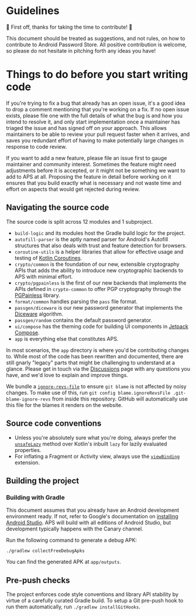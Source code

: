 # Guidelines

:tada: First off, thanks for taking the time to contribute! :tada:

This document should be treated as suggestions, and not rules, on how to contribute to Android Password Store. All positive contribution is welcome, so please do not hesitate in pitching forth any ideas you have!

# Things to do before you start writing code

If you're trying to fix a bug that already has an open issue, it's a good idea to drop a comment mentioning that you're working on a fix. If no open issue exists, please file one with the full details of what the bug is and how you intend to resolve it, and only start implementation once a maintainer has triaged the issue and has signed off on your approach. This allows maintainers to be able to review your pull request faster when it arrives, and saves you redundant effort of having to make potentially large changes in response to code review.

If you want to add a new feature, please file an issue first to gauge maintainer and community interest. Sometimes the feature might need adjustments before it is accepted, or it might not be something we want to add to APS at all. Proposing the feature in detail before working on it ensures that you build exactly what is necessary and not waste time and effort on aspects that would get rejected during review.

## Navigating the source code

The source code is split across 12 modules and 1 subproject.

- `build-logic` and its modules host the Gradle build logic for the project.
- `autofill-parser` is the aptly named parser for Android's Autofill structures that also deals with trust and feature detection for browsers.
- `coroutine-utils` is a helper libraries that allow for effective usage and testing of [Kotlin Coroutines](https://kotlinlang.org/docs/coroutines-overview.html).
- `crypto/common` is the foundation of our new, extensible cryptography APIs that adds the ability to introduce new cryptographic backends to APS with minimal effort.
- `crypto/pgpainless` is the first of our new backends that implements the APIs defined in `crypto-common` to offer PGP cryptography through the [PGPainless](https://gh.pgpainless.org/) library.
- `format/common` handles parsing the `pass` file format.
- `passgen/diceware` is our new password generator that implements the [Diceware](https://theworld.com/~reinhold/diceware.html) algorithm.
- `passgen/random` contains the default password generator.
- `ui/compose` has the theming code for building UI components in [Jetpack Compose](https://developer.android.com/jetpack/compose).
- `app` is everything else that constitutes APS.

In most scenarios, the `app` directory is where you'd be contributing changes to. While most of the code has been rewritten and documented, there are still gnarly "legacy" parts that might be challenging to understand at a glance. Please get in touch via the [Discussions](https://github.com/agrahn/Android-Password-Store/discussions) page with any questions you have, and we'd love to explain and improve things.

We bundle a [`ignore-revs-file`](https://git-scm.com/docs/git-blame#Documentation/git-blame.txt---ignore-revs-fileltfilegt) to ensure `git blame` is not affected by noisy changes. To make use of this, run `git config blame.ignoreRevsFile .git-blame-ignore-revs` from inside this repository. GitHub will automatically use this file for the blames it renders on the website.

## Source code conventions

- Unless you're absolutely sure what you're doing, always prefer the [`unsafeLazy`](https://github.com/agrahn/Android-Password-Store/blob/f870dd49138d63d9803783458abf1356176851db/app/src/main/java/app/passwordstore/util/extensions/Extensions.kt#L68) method over Kotlin's inbuilt `lazy` for lazily evaluated properties.
- For inflating a Fragment or Activity view, always use the [`viewBinding`](https://github.com/agrahn/Android-Password-Store/blob/3a16d77db24b6d79d9d27ce3207d72a7a879f38a/app/src/main/java/dev/msfjarvis/aps/util/extensions/FragmentViewBindingDelegate.kt) extension.

## Building the project

### Building with Gradle

This document assumes that you already have an Android development environment ready. If not, refer to Google's documentation on [installing Android Studio](https://developer.android.com/studio/preview). APS will build with all editions of Android Studio, but development typically happens with the Canary channel.

Run the following command to generate a debug APK:

```shell
./gradlew collectFreeDebugApks
```

You can find the generated APK at `app/outputs`.

## Pre-push checks

The project enforces code style conventions and library API stability by virtue of a carefully curated Gradle build. To setup a Git pre-push hook to run them automatically, run `./gradlew installGitHooks`.
